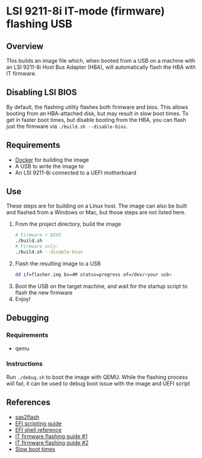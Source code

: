 # LSI 9211-8i IT-mode (firmware) flashing USB
## Overview
This builds an image file which, when booted from a USB on a machine with an LSI 9211-8i Host Bus Adapter (HBA), will automatically flash the HBA with IT firmware.

## Disabling LSI BIOS
By default, the flashing utility flashes both firmware and bios. This allows booting from an HBA-attached disk, but may result in slow boot times. To get in faster boot times, but disable booting from the HBA, you can flash just the firmware via `./build.sh --disable-bios`.

## Requirements
- [Docker](https://docs.docker.com/get-docker/) for building the image
- A USB to write the image to
- An LSI 9211-8i connected to a UEFI motherboard

## Use
These steps are for building on a Linux host. The image can also be built and flashed from a Windows or Mac, but those steps are not listed here.
1. From the project directory, build the image
   ```sh
   # Firmware + BIOS
   ./build.sh
   # Firmware only:
   ./build.sh --disable-bios
   ```
2. Flash the resulting image to a USB
   ```sh
   dd if=flasher.img bs=4M status=progress of=/dev/<your usb>
   ```
3. Boot the USB on the target machine, and wait for the startup script to flash the new firmware
5. Enjoy!

## Debugging
### Requirements
- qemu
### Instructions
Run `./debug.sh` to boot the image with QEMU. While the flashing process will fail, it can be used to debug boot issue with the image and UEFI script

## References
- [sas2flash](https://docs.broadcom.com/doc/12355769)
- [EFI scripting guide](https://web.archive.org/web/20160311073401/https://software.intel.com/en-us/articles/efi-shells-and-scripting/)
- [EFI shell reference](https://web.archive.org/web/20101011170021/http://www.intel.com/software/products/college/efishell/images/efi_shell_cmnd_1_1.pdf)
- [IT firmware flashing guide #1](https://www.ixsystems.com/community/threads/how-to-flash-lsi-9211-8i-using-efi-shell.50902)
- [IT firmware flashing guide #2](https://www.tfir.io/easiest-way-to-flash-lsi-sas-9211-8i-on-motherboards-without-efi-shell)
- [Slow boot times](https://www.ixsystems.com/community/threads/lsi-9211-8i-boots-extremely-slow.50420)
